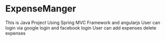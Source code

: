 # ExpenseManger
This is Java Project Using Spring MVC Framework and angularjs
User can login via google login and facebook login
User can add expenses delete expenses 

